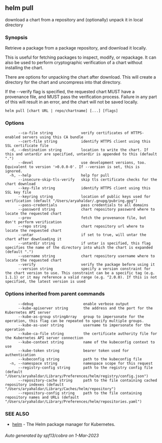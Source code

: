 ## helm pull

download a chart from a repository and (optionally) unpack it in local directory

### Synopsis


Retrieve a package from a package repository, and download it locally.

This is useful for fetching packages to inspect, modify, or repackage. It can
also be used to perform cryptographic verification of a chart without installing
the chart.

There are options for unpacking the chart after download. This will create a
directory for the chart and uncompress into that directory.

If the --verify flag is specified, the requested chart MUST have a provenance
file, and MUST pass the verification process. Failure in any part of this will
result in an error, and the chart will not be saved locally.


```
helm pull [chart URL | repo/chartname] [...] [flags]
```

### Options

```
      --ca-file string             verify certificates of HTTPS-enabled servers using this CA bundle
      --cert-file string           identify HTTPS client using this SSL certificate file
  -d, --destination string         location to write the chart. If this and untardir are specified, untardir is appended to this (default ".")
      --devel                      use development versions, too. Equivalent to version '>0.0.0-0'. If --version is set, this is ignored.
  -h, --help                       help for pull
      --insecure-skip-tls-verify   skip tls certificate checks for the chart download
      --key-file string            identify HTTPS client using this SSL key file
      --keyring string             location of public keys used for verification (default "/Users/aryahaldar/.gnupg/pubring.gpg")
      --pass-credentials           pass credentials to all domains
      --password string            chart repository password where to locate the requested chart
      --prov                       fetch the provenance file, but don't perform verification
      --repo string                chart repository url where to locate the requested chart
      --untar                      if set to true, will untar the chart after downloading it
      --untardir string            if untar is specified, this flag specifies the name of the directory into which the chart is expanded (default ".")
      --username string            chart repository username where to locate the requested chart
      --verify                     verify the package before using it
      --version string             specify a version constraint for the chart version to use. This constraint can be a specific tag (e.g. 1.1.1) or it may reference a valid range (e.g. ^2.0.0). If this is not specified, the latest version is used
```

### Options inherited from parent commands

```
      --debug                       enable verbose output
      --kube-apiserver string       the address and the port for the Kubernetes API server
      --kube-as-group stringArray   group to impersonate for the operation, this flag can be repeated to specify multiple groups.
      --kube-as-user string         username to impersonate for the operation
      --kube-ca-file string         the certificate authority file for the Kubernetes API server connection
      --kube-context string         name of the kubeconfig context to use
      --kube-token string           bearer token used for authentication
      --kubeconfig string           path to the kubeconfig file
  -n, --namespace string            namespace scope for this request
      --registry-config string      path to the registry config file (default "/Users/aryahaldar/Library/Preferences/helm/registry/config.json")
      --repository-cache string     path to the file containing cached repository indexes (default "/Users/aryahaldar/Library/Caches/helm/repository")
      --repository-config string    path to the file containing repository names and URLs (default "/Users/aryahaldar/Library/Preferences/helm/repositories.yaml")
```

### SEE ALSO

* [helm](helm.md)	 - The Helm package manager for Kubernetes.

###### Auto generated by spf13/cobra on 1-Mar-2023
